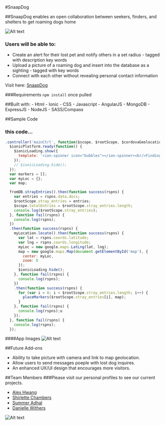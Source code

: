 #SnaapDog 

##SnaapDog enables an open collaboration between seekers, finders, and shelters to get roaming dogs home

![Alt text](img/landing.png "Home Page")


### Users will be able to:
* Create an alert for their lost pet and notify others in a set radius - tagged with description key words
* Upload a picture of a roaming dog and insert into the database as a sighting - tagged with key words
* Connect with each other without revealing personal contact information

Visit here: [SnaapDog](http://#.com/)

###Requirements `npm install` once pulled


##Built with:
	- Html
	- Ionic
	- CSS
	- Javascript
	- AngularJS
	- MongoDB 
	- ExpressJS
	- NodeJS
	- SASS/Compass

##Sample Code
### this code...

```javascript
.controller('mainCtrl', function($scope, $rootScope, $cordovaGeolocation, $ionicLoading, $ionicPlatform, fromDB, myLocation) {
  $ionicPlatform.ready(function() {
    $ionicLoading.show({
      template: '<ion-spinner icon="bubbles"></ion-spinner><br/>Finding your location'
    });
    // $ionicLoading.hide();
  });
  var markers = [];
  var myLoc = {};
  var map; 

  fromDB.strayEntries().then(function success(rspns) {
    var entries = rspns.data.docs;
    $rootScope.stray_entries = entries;
    $scope.totalEntries = $rootScope.stray_entries.length;
    console.log($rootScope.stray_entries);
  }, function fail(rspns) {
    console.log(rspns);
  })
  .then(function success(rspns) {
    myLocation.locate().then(function success(rspns) {
      var lat = rspns.coords.latitude;
      var lng = rspns.coords.longitude;
      myLoc = new google.maps.LatLng(lat, lng);
      map = new google.maps.Map(document.getElementById('map'), {
        center: myLoc,
        zoom: 8
      });
      $ionicLoading.hide();
    }, function fail(rspns) {
      console.log(rspns);
    })
    .then(function success(rspns) {
      for (var i = 0; i < $rootScope.stray_entries.length; i++) {
        placeMarkers($rootScope.stray_entries[i], map);
      }
    }, function fail(rspns) {
      console.log(rspns);u
    });
  }, function fail(rspns) {
    console.log(rspns);
  });
```


####App Images
![Alt text](img/ScreenShot1.png "Early stages of site")

<!-- add a video of interaction with the site -->

##Future Add-ons
- Ability to take picture with camera and link to map geolocation.
- Allow users to send messages poeple with lost dog inquires.
- An enhanced UX/UI design that encourages more visitors.

##Team Members
###Please visit our personal profiles to see our current projects.
- [Alex Hwang](https://github.com/yalexhwang)
- [Shirlette Chambers](https://github.com/shirlazybrat)
- [Summer Adhal](https://github.com/summeradhal)
- [Danielle Withers](https://github.com/DIWithers)

![Alt text](img/revolutionaries.png "Group Photo")